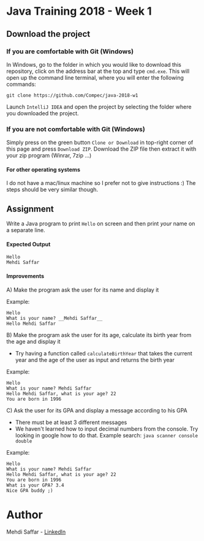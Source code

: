 # Java Training 2018 - Week 1

## Download the project

### If you are comfortable with Git (Windows)

In Windows, go to the folder in which you would like to download this repository, click on the address bar at the top 
and type `cmd.exe`. This will open up the command line terminal, where you will enter the following commands:

```
git clone https://github.com/Compec/java-2018-w1
```

Launch `IntelliJ IDEA` and open the project by selecting the folder where you downloaded the project.

### If you are not comfortable with Git (Windows)

Simply press on the green button `Clone or Download` in top-right corner of this page and press `Download ZIP`.
Download the ZIP file then extract it with your zip program (Winrar, 7zip ...)

#### For other operating systems

 I do not have a mac/linux machine so I prefer not to give instructions :) The steps should be very similar though.

## Assignment

Write a Java program to print `Hello` on screen and then print *your* name on a separate line.

#### Expected Output
```
Hello
Mehdi Saffar
```

#### Improvements

A) Make the program ask the user for its name and display it

Example:
```
Hello
What is your name? __Mehdi Saffar__
Hello Mehdi Saffar
```

B) Make the program ask the user for its age, calculate its birth year from the age and display it
- Try having a function called `calculateBirthYear` that takes the current year and the age of the user as input and returns the birth year


Example:
```
Hello
What is your name? Mehdi Saffar
Hello Mehdi Saffar, what is your age? 22
You are born in 1996
```

C) Ask the user for its GPA and display a message according to his GPA

- There must be at least 3 different messages
- We haven't learned how to input decimal numbers from the console. Try looking in google how to do that. Example search: `java scanner console double`

Example:
```
Hello
What is your name? Mehdi Saffar
Hello Mehdi Saffar, what is your age? 22
You are born in 1996
What is your GPA? 3.4
Nice GPA buddy ;)
```

# Author

Mehdi Saffar - [LinkedIn](https://www.linkedin.com/in/mehdisaffar/)